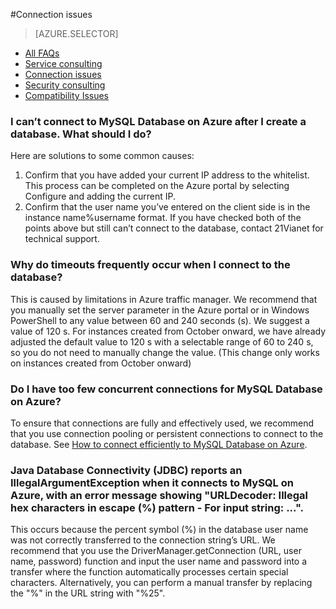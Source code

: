 <properties linkid="" urlDisplayName="" pageTitle="MySQL Service Questions – Microsoft Azure Cloud" metakeywords="Azure Cloud, technical documentation, documents and resources, MySQL, database, FAQ, Azure MySQL, MySQL PaaS, Azure MySQL PaaS, Azure MySQL Service, Azure RDS" description="Provides quick answers for common technical questions encountered by users when using MySQL Database on Azure. Contact technical support if you have any further questions." metaCanonical="" services="MySQL" documentationCenter="Services" title="" authors="" solutions="" manager="" editor="" />

<tags ms.service="mysql" ms.date="" wacn.date="04/13/2015"/>

#Connection issues
> [AZURE.SELECTOR]
- [All FAQs](/documentation/articles/mysql-database-enus-tech-faq)
- [Service consulting](/documentation/articles/mysql-database-enus-serviceinquiry)
- [Connection issues](/documentation/articles/mysql-database-enus-connectioninquiry)
- [Security consulting](/documentation/articles/mysql-database-enus-securityinquiry)
- [Compatibility Issues](/documentation/articles/mysql-database-enus-compatibilityinquiry)

### **I can’t connect to MySQL Database on Azure after I create a database. What should I do?**

Here are solutions to some common causes:

1. Confirm that you have added your current IP address to the whitelist. This process can be completed on the Azure portal by selecting Configure and adding the current IP.
2. Confirm that the user name you’ve entered on the client side is in the instance name%username format. If you have checked both of the points above but still can’t connect to the database, contact 21Vianet for technical support.

### **Why do timeouts frequently occur when I connect to the database?**

This is caused by limitations in Azure traffic manager. We recommend that you manually set the server parameter in the Azure portal or in Windows PowerShell to any value between 60 and 240 seconds (s). We suggest a value of 120 s. For instances created from October onward, we have already adjusted the default value to 120 s with a selectable range of 60 to 240 s, so you do not need to manually change the value. (This change only works on instances created from October onward)
	
### **Do I have too few concurrent connections for MySQL Database on Azure?**
	
To ensure that connections are fully and effectively used, we recommend that you use connection pooling or persistent connections to connect to the database. See [How to connect efficiently to MySQL Database on Azure](/documentation/articles/mysql-database-connection-pool/).

### **Java Database Connectivity (JDBC) reports an IllegalArgumentException when it connects to MySQL on Azure, with an error message showing "URLDecoder: Illegal hex characters in escape (%) pattern - For input string: ...".**

This occurs because the percent symbol (%) in the database user name was not correctly transferred to the connection string’s URL. We recommend that you use the DriverManager.getConnection (URL, user name, password) function and input the user name and password into a transfer where the function automatically processes certain special characters. Alternatively, you can perform a manual transfer by replacing the "%" in the URL string with "%25".

<!---HONumber=Acom_0104_2016_MySql-->